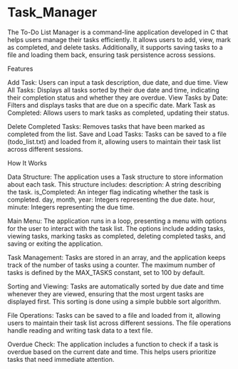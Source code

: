# Task_Manager
The To-Do List Manager is a command-line application developed in C that helps users manage their tasks efficiently. It allows users to add, view, mark as completed, and delete tasks. Additionally, it supports saving tasks to a file and loading them back, ensuring task persistence across sessions.

Features

Add Task: Users can input a task description, due date, and due time.
View All Tasks: Displays all tasks sorted by their due date and time, indicating their completion status and whether they are overdue.
View Tasks by Date: Filters and displays tasks that are due on a specific date.
Mark Task as Completed: Allows users to mark tasks as completed, updating their status.

Delete Completed Tasks: Removes tasks that have been marked as completed from the list.
Save and Load Tasks: Tasks can be saved to a file (todo_list.txt) and loaded from it, allowing users to maintain their task list across different sessions.

How It Works

Data Structure: 
The application uses a Task structure to store information about each task. This structure includes:
description: A string describing the task.
is_Completed: An integer flag indicating whether the task is completed.
day, month, year: Integers representing the due date.
hour, minute: Integers representing the due time.

Main Menu: 
The application runs in a loop, presenting a menu with options for the user to interact with the task list. The options include adding tasks, viewing tasks, marking tasks as completed, deleting completed tasks, and saving or exiting the application.

Task Management: 
Tasks are stored in an array, and the application keeps track of the number of tasks using a counter. The maximum number of tasks is defined by the MAX_TASKS constant, set to 100 by default.

Sorting and Viewing: 
Tasks are automatically sorted by due date and time whenever they are viewed, ensuring that the most urgent tasks are displayed first. This sorting is done using a simple bubble sort algorithm.

File Operations: 
Tasks can be saved to a file and loaded from it, allowing users to maintain their task list across different sessions. The file operations handle reading and writing task data to a text file.

Overdue Check: 
The application includes a function to check if a task is overdue based on the current date and time. This helps users prioritize tasks that need immediate attention.
